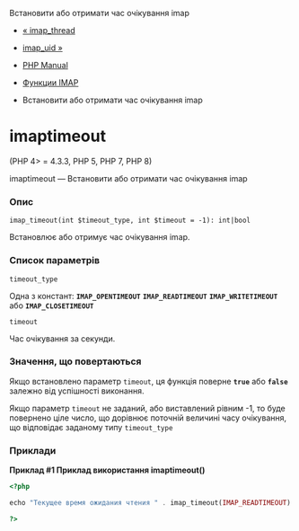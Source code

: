 Встановити або отримати час очікування imap

-   [« imap\_thread](function.imap-thread.html)
    
-   [imap\_uid »](function.imap-uid.html)
    
-   [PHP Manual](index.html)
    
-   [Функции IMAP](ref.imap.html)
    
-   Встановити або отримати час очікування imap
    

# imaptimeout

(PHP 4> = 4.3.3, PHP 5, PHP 7, PHP 8)

imaptimeout — Встановити або отримати час очікування imap

### Опис

```methodsynopsis
imap_timeout(int $timeout_type, int $timeout = -1): int|bool
```

Встановлює або отримує час очікування imap.

### Список параметрів

`timeout_type`

Одна з констант: **`IMAP_OPENTIMEOUT`** **`IMAP_READTIMEOUT`** **`IMAP_WRITETIMEOUT`** або **`IMAP_CLOSETIMEOUT`**

`timeout`

Час очікування за секунди.

### Значення, що повертаються

Якщо встановлено параметр `timeout`, ця функція поверне **`true`** або **`false`** залежно від успішності виконання.

Якщо параметр `timeout` не заданий, або виставлений рівним -1, то буде повернено ціле число, що дорівнює поточній величині часу очікування, що відповідає заданому типу `timeout_type`

### Приклади

**Приклад #1 Приклад використання **imaptimeout()****

```php
<?php

echo "Текущее время ожидания чтения " . imap_timeout(IMAP_READTIMEOUT) . "\n";

?>
```